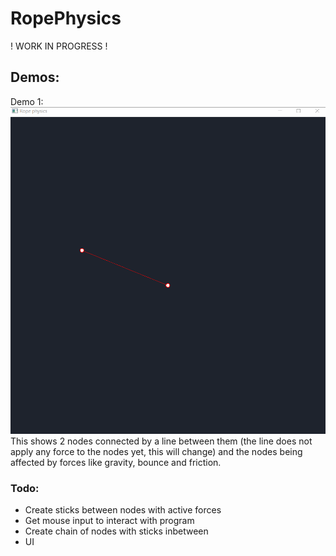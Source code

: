 # RopePhysics
! WORK IN PROGRESS !

## Demos:
Demo 1:
![Alt](demos/rope1.gif)
This shows 2 nodes connected by a line between them (the line does not apply any force to the nodes
yet, this will change) and the nodes being affected by forces like gravity, bounce and friction.

### Todo:
 - Create sticks between nodes with active forces
 - Get mouse input to interact with program
 - Create chain of nodes with sticks inbetween
 - UI
